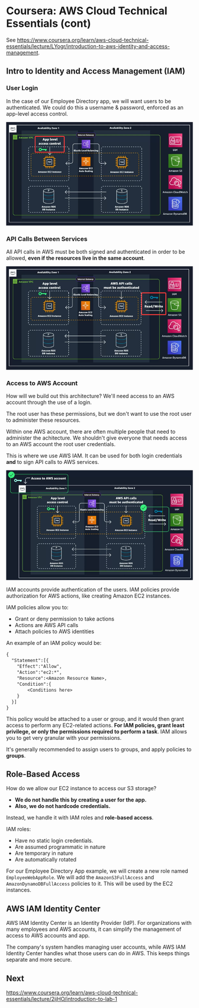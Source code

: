 # Coursera: AWS Cloud Technical Essentials (cont)

See https://www.coursera.org/learn/aws-cloud-technical-essentials/lecture/LYogr/introduction-to-aws-identity-and-access-management.

## Intro to Identity and Access Management (IAM)

### User Login

In the case of our Employee Directory app, we will want users to be authenticated. We could do this a username & password, enforced as an app-level access control.

![](./image1.png)

### API Calls Between Services

All API calls in AWS must be both signed and authenticated in order to be allowed, **even if the resources live in the same account**.

![](./image2.png)

### Access to AWS Account

How will we build out this architecture? We'll need access to an AWS account through the use of a login.

The root user has these permissions, but we don't want to use the root user to administer these resources.

Within one AWS account, there are often multiple people that need to administer the achitecture. We shouldn't give everyone that needs access to an AWS account the root user credentials.

This is where we use AWS IAM. It can be used for both login credentials **and** to sign API calls to AWS services.

![](image3.png)

IAM accounts provide authentication of the users.  IAM policies provide authorization for AWS actions, like creating Amazon EC2 instances.

IAM policies allow you to:

* Grant or deny permission to take actions
* Actions are AWS API calls
* Attach policies to AWS identities

An example of an IAM policy would be:
```
{
  "Statement":[{
    "Effect":"Allow",
    "Action":"ec2:*",
    "Resource":<Amazon Resource Name>,
    "Condition":{
        <Conditions here>
    }
  }]
}
```
This policy would be attached to a user or group, and it would then grant access to perform any EC2-related actions.  **For IAM policies, grant least privilege, or only the permissions required to perform a task**.  IAM allows you to get very granular with your permissions.

It's generally recommended to assign users to groups, and apply policies to **groups**.

## Role-Based Access

How do we allow our EC2 instance to access our S3 storage?

* **We do not handle this by creating a user for the app.**
* **Also, we do not hardcode credentials.**

Instead, we handle it with IAM roles and **role-based access**.

IAM roles:

* Have no static login credentials.
* Are assumed programmatic in nature
* Are temporary in nature
* Are automatically rotated

For our Employee Directory App example, we will create a new role named `EmployeeWebAppRole`.  We will add the `AmazonS3FullAccess` and `AmazonDynamoDBFullAccess` policies to it. This will be used by the EC2 instances.

## AWS IAM Identity Center

AWS IAM Identity Center is an Identity Provider (IdP). For organizations with many employees and AWS accounts, it can simplify the management of access to AWS accounts and app.

The company's system handles managing user accounts, while AWS IAM Identity Center handles what those users can do in AWS. This keeps things separate and more secure.

## Next

https://www.coursera.org/learn/aws-cloud-technical-essentials/lecture/2ijHO/introduction-to-lab-1